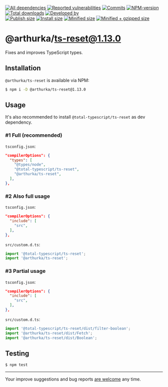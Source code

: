 [![All dependencies](https://img.shields.io/librariesio/release/npm/@arthurka/ts-reset/1.13.0?style=flat-square "All dependencies of @arthurka/ts-reset@1.13.0")](https://libraries.io/npm/@arthurka/ts-reset/1.13.0)
[![Reported vulnerabilities](https://img.shields.io/snyk/vulnerabilities/npm/@arthurka/ts-reset@1.13.0?style=flat-square "Reported vulnerabilities of @arthurka/ts-reset@1.13.0")](https://snyk.io/test/npm/@arthurka/ts-reset/1.13.0)
[![Commits](https://flat.badgen.net/github/commits/ArthurKa/ts-reset)](https://github.com/ArthurKa/ts-reset/commits/master)
[![NPM-version](https://img.shields.io/badge/npm-v1.13.0-blue.svg?style=flat-square&&logo=npm "Current NPM-version")](https://www.npmjs.com/package/@arthurka/ts-reset/v/1.13.0)
[![Total downloads](https://img.shields.io/npm/dt/@arthurka/ts-reset?style=flat-square "Total downloads for all the time")](https://npm-stat.com/charts.html?package=@arthurka/ts-reset)
[![Developed by](https://img.shields.io/badge/developed_by-ArthurKa-blueviolet.svg?style=flat-square "GitHub")](https://github.com/ArthurKa)\
[![Publish size](https://flat.badgen.net/packagephobia/publish/@arthurka/ts-reset@1.13.0?label=publish 'Publish size of @arthurka/ts-reset@1.13.0')](https://packagephobia.now.sh/result?p=@arthurka/ts-reset@1.13.0)
[![Install size](https://flat.badgen.net/packagephobia/install/@arthurka/ts-reset@1.13.0?label=install 'Install size of @arthurka/ts-reset@1.13.0')](https://packagephobia.now.sh/result?p=@arthurka/ts-reset@1.13.0)
[![Minified size](https://img.shields.io/bundlephobia/min/@arthurka/ts-reset@1.13.0?style=flat-square&label=minified "Minified size of @arthurka/ts-reset@1.13.0")](https://bundlephobia.com/result?p=@arthurka/ts-reset@1.13.0)
[![Minified + gzipped size](https://img.shields.io/bundlephobia/minzip/@arthurka/ts-reset@1.13.0?style=flat-square&label=minzipped "Minified + gzipped size of @arthurka/ts-reset@1.13.0")](https://bundlephobia.com/result?p=@arthurka/ts-reset@1.13.0)

# @arthurka/ts-reset@1.13.0

Fixes and improves TypeScript types.

## Installation
`@arthurka/ts-reset` is available via NPM:
```bash
$ npm i -D @arthurka/ts-reset@1.13.0
```

## Usage

It's also recommended to install `@total-typescript/ts-reset` as dev dependency.

### #1 Full (recommended)

`tsconfig.json`:

```json
"compilerOptions": {
  "types": [
    "@types/node",
    "@total-typescript/ts-reset",
    "@arthurka/ts-reset",
  ],
},
```

### #2 Also full usage

`tsconfig.json`:

```json
"compilerOptions": {
  "include": [
    "src",
  ],
},
```

`src/custom.d.ts`:

```ts
import '@total-typescript/ts-reset';
import '@arthurka/ts-reset';
```

### #3 Partial usage

`tsconfig.json`:

```json
"compilerOptions": {
  "include": [
    "src",
  ],
},
```

`src/custom.d.ts`:

```ts
import '@total-typescript/ts-reset/dist/filter-boolean';
import '@arthurka/ts-reset/dist/Fetch';
import '@arthurka/ts-reset/dist/Boolean';
```

## Testing
```bash
$ npm test
```

---

Your improve suggestions and bug reports [are welcome](https://github.com/ArthurKa/ts-reset/issues) any time.
